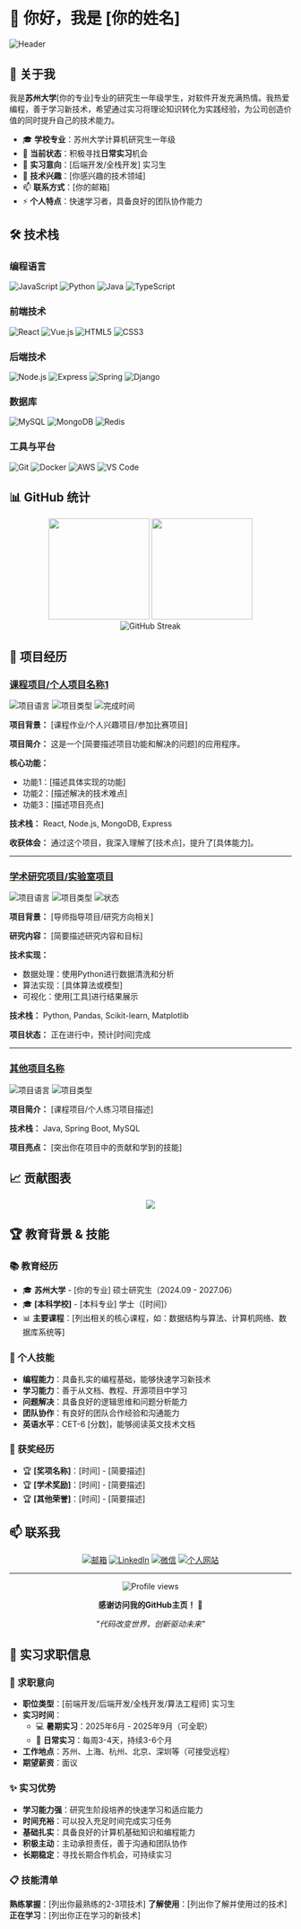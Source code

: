 # 👋 你好，我是 [你的姓名]

<!-- 添加一个简洁的个人介绍横幅 -->
![Header](https://capsule-render.vercel.app/api?type=waving&color=gradient&height=200&section=header&text=Welcome%20to%20my%20GitHub&fontSize=40&fontAlignY=35&desc=苏州大学研究生%20|%20寻找实习机会&descAlignY=55&descAlign=50)

## 🚀 关于我

我是**苏州大学**[你的专业]专业的研究生一年级学生，对软件开发充满热情。我热爱编程，善于学习新技术，希望通过实习将理论知识转化为实践经验，为公司创造价值的同时提升自己的技术能力。

- 🎓 **学校专业**：苏州大学计算机研究生一年级
- 🔭 **当前状态**：积极寻找**日常实习**机会
- 💼 **实习意向**：[后端开发/全栈开发] 实习生
- 💬 **技术兴趣**：[你感兴趣的技术领域]
- 📫 **联系方式**：[你的邮箱]
- ⚡ **个人特点**：快速学习者，具备良好的团队协作能力

## 🛠️ 技术栈

### 编程语言
![JavaScript](https://img.shields.io/badge/-JavaScript-F7DF1E?style=flat-square&logo=javascript&logoColor=black)
![Python](https://img.shields.io/badge/-Python-3776AB?style=flat-square&logo=python&logoColor=white)
![Java](https://img.shields.io/badge/-Java-007396?style=flat-square&logo=java&logoColor=white)
![TypeScript](https://img.shields.io/badge/-TypeScript-3178C6?style=flat-square&logo=typescript&logoColor=white)

### 前端技术
![React](https://img.shields.io/badge/-React-61DAFB?style=flat-square&logo=react&logoColor=black)
![Vue.js](https://img.shields.io/badge/-Vue.js-4FC08D?style=flat-square&logo=vue.js&logoColor=white)
![HTML5](https://img.shields.io/badge/-HTML5-E34F26?style=flat-square&logo=html5&logoColor=white)
![CSS3](https://img.shields.io/badge/-CSS3-1572B6?style=flat-square&logo=css3&logoColor=white)

### 后端技术
![Node.js](https://img.shields.io/badge/-Node.js-339933?style=flat-square&logo=node.js&logoColor=white)
![Express](https://img.shields.io/badge/-Express-000000?style=flat-square&logo=express&logoColor=white)
![Spring](https://img.shields.io/badge/-Spring-6DB33F?style=flat-square&logo=spring&logoColor=white)
![Django](https://img.shields.io/badge/-Django-092E20?style=flat-square&logo=django&logoColor=white)

### 数据库
![MySQL](https://img.shields.io/badge/-MySQL-4479A1?style=flat-square&logo=mysql&logoColor=white)
![MongoDB](https://img.shields.io/badge/-MongoDB-47A248?style=flat-square&logo=mongodb&logoColor=white)
![Redis](https://img.shields.io/badge/-Redis-DC382D?style=flat-square&logo=redis&logoColor=white)

### 工具与平台
![Git](https://img.shields.io/badge/-Git-F05032?style=flat-square&logo=git&logoColor=white)
![Docker](https://img.shields.io/badge/-Docker-2496ED?style=flat-square&logo=docker&logoColor=white)
![AWS](https://img.shields.io/badge/-AWS-232F3E?style=flat-square&logo=amazon-aws&logoColor=white)
![VS Code](https://img.shields.io/badge/-VS%20Code-007ACC?style=flat-square&logo=visual-studio-code&logoColor=white)

## 📊 GitHub 统计

<div align="center">
  <img height="180em" src="https://github-readme-stats.vercel.app/api?username=[你的GitHub用户名]&show_icons=true&theme=tokyonight&include_all_commits=true&count_private=true"/>
  <img height="180em" src="https://github-readme-stats.vercel.app/api/top-langs/?username=[你的GitHub用户名]&layout=compact&langs_count=8&theme=tokyonight"/>
</div>

<div align="center">
  <img src="https://github-readme-streak-stats.herokuapp.com/?user=[你的GitHub用户名]&theme=tokyonight" alt="GitHub Streak" />
</div>

## 🎯 项目经历

### [课程项目/个人项目名称1](项目链接)
![项目语言](https://img.shields.io/badge/Language-JavaScript-yellow)
![项目类型](https://img.shields.io/badge/Type-Web%20App-blue)
![完成时间](https://img.shields.io/badge/Time-2024.12-green)

**项目背景：** [课程作业/个人兴趣项目/参加比赛项目]

**项目简介：** 这是一个[简要描述项目功能和解决的问题]的应用程序。

**核心功能：**
- 功能1：[描述具体实现的功能]
- 功能2：[描述解决的技术难点]
- 功能3：[描述项目亮点]

**技术栈：** React, Node.js, MongoDB, Express

**收获体会：** 通过这个项目，我深入理解了[技术点]，提升了[具体能力]。

---

### [学术研究项目/实验室项目](项目链接)
![项目语言](https://img.shields.io/badge/Language-Python-green)
![项目类型](https://img.shields.io/badge/Type-Research-orange)
![状态](https://img.shields.io/badge/Status-进行中-blue)

**项目背景：** [导师指导项目/研究方向相关]

**研究内容：** [简要描述研究内容和目标]

**技术实现：**
- 数据处理：使用Python进行数据清洗和分析
- 算法实现：[具体算法或模型]
- 可视化：使用[工具]进行结果展示

**技术栈：** Python, Pandas, Scikit-learn, Matplotlib

**项目状态：** 正在进行中，预计[时间]完成

---

### [其他项目名称](项目链接)
![项目语言](https://img.shields.io/badge/Language-Java-red)
![项目类型](https://img.shields.io/badge/Type-Course%20Project-purple)

**项目简介：** [课程项目/个人练习项目描述]

**技术栈：** Java, Spring Boot, MySQL

**项目亮点：** [突出你在项目中的贡献和学到的技能]

## 📈 贡献图表

<div align="center">
  <img src="https://github-readme-activity-graph.vercel.app/graph?username=[你的GitHub用户名]&theme=tokyo-night&hide_border=true" />
</div>

## 🏆 教育背景 & 技能

### 📚 教育经历
- 🎓 **苏州大学** - [你的专业] 硕士研究生（2024.09 - 2027.06）
- 🎓 **[本科学校]** - [本科专业] 学士（[时间]）
- 📊 **主要课程**：[列出相关的核心课程，如：数据结构与算法、计算机网络、数据库系统等]

### 💪 个人技能
- **编程能力**：具备扎实的编程基础，能够快速学习新技术
- **学习能力**：善于从文档、教程、开源项目中学习
- **问题解决**：具备良好的逻辑思维和问题分析能力
- **团队协作**：有良好的团队合作经验和沟通能力
- **英语水平**：CET-6 [分数]，能够阅读英文技术文档

### 🏅 获奖经历
- 🏆 **[奖项名称]**：[时间] - [简要描述]
- 🏆 **[学术奖励]**：[时间] - [简要描述]
- 🏆 **[其他荣誉]**：[时间] - [简要描述]

## 📫 联系我

<div align="center">

[![邮箱](https://img.shields.io/badge/-邮箱-D14836?style=for-the-badge&logo=gmail&logoColor=white)](mailto:your.email@example.com)
[![LinkedIn](https://img.shields.io/badge/-LinkedIn-0077B5?style=for-the-badge&logo=linkedin&logoColor=white)](https://linkedin.com/in/yourprofile)
[![微信](https://img.shields.io/badge/-微信-07C160?style=for-the-badge&logo=wechat&logoColor=white)](your-wechat-qr-code)
[![个人网站](https://img.shields.io/badge/-个人网站-000000?style=for-the-badge&logo=About.me&logoColor=white)](https://yourwebsite.com)

</div>

---

<div align="center">
  <img src="https://komarev.com/ghpvc/?username=[你的GitHub用户名]&style=flat-square&color=blue" alt="Profile views" />
  
  **感谢访问我的GitHub主页！** 🎉
  
  *"代码改变世界，创新驱动未来"*
</div>

## 💼 实习求职信息

### 🎯 求职意向
- **职位类型**：[前端开发/后端开发/全栈开发/算法工程师] 实习生
- **实习时间**：
  - 💻 **暑期实习**：2025年6月 - 2025年9月（可全职）
  - 🔄 **日常实习**：每周3-4天，持续3-6个月
- **工作地点**：苏州、上海、杭州、北京、深圳等（可接受远程）
- **期望薪资**：面议

### ✨ 实习优势
- **学习能力强**：研究生阶段培养的快速学习和适应能力
- **时间充裕**：可以投入充足时间完成实习任务
- **基础扎实**：具备良好的计算机基础知识和编程能力
- **积极主动**：主动承担责任，善于沟通和团队协作
- **长期稳定**：寻找长期合作机会，可持续实习

### 📋 技能清单
**熟练掌握**：[列出你最熟练的2-3项技术]
**了解使用**：[列出你了解并使用过的技术]
**正在学习**：[列出你正在学习的新技术]

